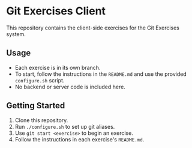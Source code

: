 # Git Exercises Client

This repository contains the client-side exercises for the Git Exercises system.

## Usage

- Each exercise is in its own branch.
- To start, follow the instructions in the `README.md` and use the provided `configure.sh` script.
- No backend or server code is included here.

## Getting Started

1. Clone this repository.
2. Run `./configure.sh` to set up git aliases.
3. Use `git start <exercise>` to begin an exercise.
4. Follow the instructions in each exercise's `README.md`.

